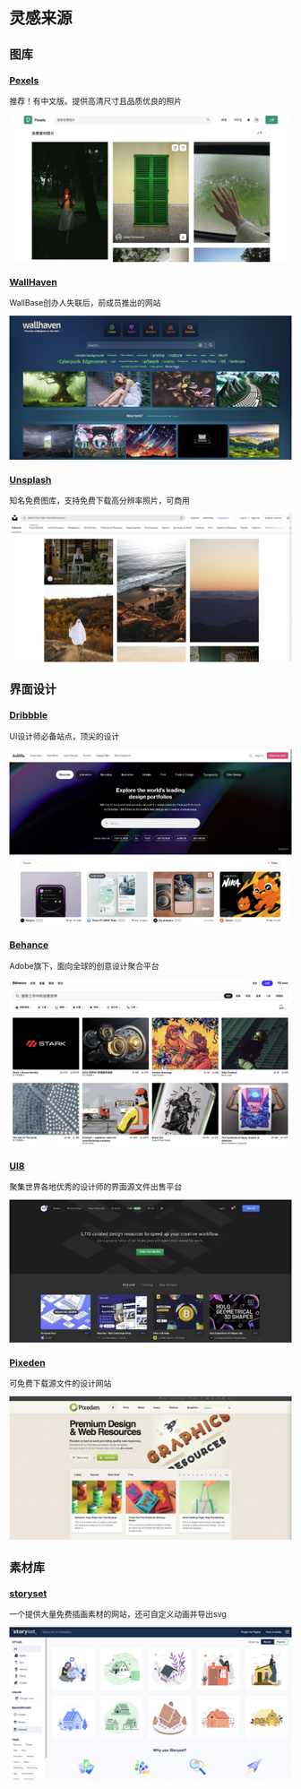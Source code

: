 # 灵感来源



## 图库



### [Pexels](https://www.pexels.com/zh-cn/)

推荐！有中文版。提供高清尺寸且品质优良的照片

![image-20221006185122472](./assets/image-20221006185122472.png)



### [WallHaven](https://wallhaven.cc/)

WallBase创办人失联后，前成员推出的网站

![image-20221006184740130](./assets/image-20221006184740130.png)



### [Unsplash](https://unsplash.com/)

知名免费图库，支持免费下载高分辨率照片，可商用

![image-20221006185424220](./assets/image-20221006185424220.png)





## 界面设计



### [Dribbble](https://dribbble.com/)

UI设计师必备站点，顶尖的设计

![image-20221006185709209](./assets/image-20221006185709209.png)





### [Behance](https://www.behance.net/)

Adobe旗下，面向全球的创意设计聚合平台

![image-20221006185818455](./assets/image-20221006185818455.png)



### [UI8](https://ui8.net/)

聚集世界各地优秀的设计师的界面源文件出售平台

![image-20221006185924952](./assets/image-20221006185924952.png)



### [Pixeden](https://www.pixeden.com/)

可免费下载源文件的设计网站

![image-20221006190214787](./assets/image-20221006190214787.png)



## 素材库



### [storyset](https://storyset.com/)

一个提供大量免费插画素材的网站，还可自定义动画并导出svg

![image-20230215084339841](./assets/image-20230215084339841.png)
